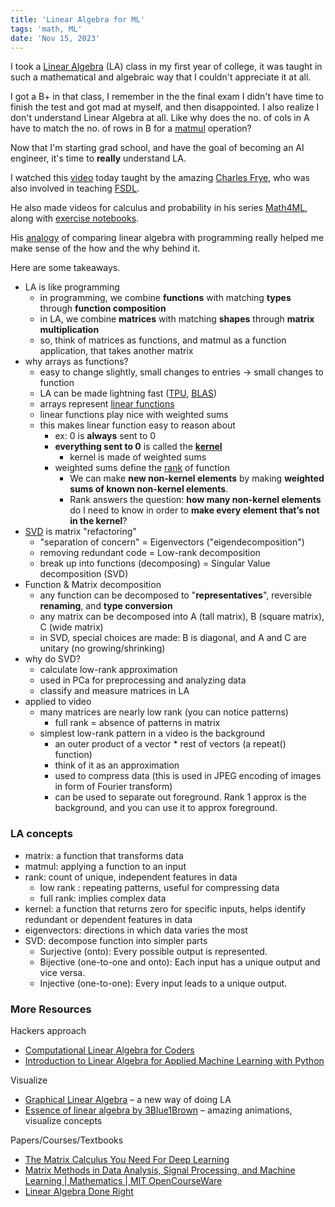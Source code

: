 ```yaml
---
title: 'Linear Algebra for ML'
tags: 'math, ML'
date: 'Nov 15, 2023'
---
```


I took a [Linear Algebra](https://www.wikiwand.com/en/Linear_algebra) (LA) class in my first year of college, it was taught in such a mathematical and algebraic way that I couldn't appreciate it at all.

I got a B+ in that class, I remember in the the final exam I didn't have time to finish the test and got mad at myself, and then disappointed. I also realize I don't understand Linear Algebra at all. Like why does the no. of cols in A have to match the no. of rows in B for a [matmul](https://www.wikiwand.com/en/Matrix_multiplication) operation?

Now that I'm starting grad school, and have the goal of becoming an AI engineer, it's time to **really** understand LA.

I watched this [video](https://www.youtube.com/watch?v=uZeDTwWcnuY&t=19s) today taught by the amazing [Charles Frye](https://charlesfrye.github.io/about/), who was also involved in teaching [FSDL](https://fullstackdeeplearning.com/).

He also made videos for calculus and probability in his series [Math4ML](http://wandb.me/m4ml-videos), along with [exercise notebooks](https://github.com/wandb/edu/tree/main/math-for-ml).

His [analogy](https://docs.google.com/presentation/d/1Kqf3cq2lvJ8QtunduVtaTCVfFUq574faOC-Sx6yQEK8/edit#slide=id.g7270120a71_1_214) of comparing linear algebra with programming really helped me make sense of the how and the why behind it.

Here are some takeaways.

- LA is like programming
  - in programming, we combine **functions** with matching **types** through **function composition**
  - in LA, we combine **matrices** with matching **shapes** through **matrix multiplication**
  - so, think of matrices as functions, and matmul as a function application, that takes another matrix
- why arrays as functions?
  - easy to change slightly, small changes to entries -> small changes to function
  - LA can be made lightning fast ([TPU](https://en.wikipedia.org/wiki/Tensor_Processing_Unit), [BLAS](https://en.wikipedia.org/wiki/Basic_Linear_Algebra_Subprogramsr))
  - arrays represent [linear functions](https://www.wikiwand.com/en/Linear_function)
  - linear functions play nice with weighted sums
  - this makes linear function easy to reason about
    - ex: 0 is **always** sent to 0
    - **everything sent to 0** is called the **[kernel](https://brilliant.org/wiki/kernel/)**
      - kernel is made of weighted sums
    - weighted sums define the [rank](https://www.mathsisfun.com/algebra/matrix-rank.html) of function
      - We can make **new non-kernel elements** by making **weighted sums of known non-kernel elements**.
      - Rank answers the question: **how many non-kernel elements** do I need to know in order to **make every element that’s not in the kernel**?
- [SVD](https://www.wikiwand.com/en/Singular_value_decomposition) is matrix "refactoring"
  - "separation of concern" = Eigenvectors ("eigendecomposition")
  - removing redundant code = Low-rank decomposition
  - break up into functions (decomposing) = Singular Value decomposition (SVD)
- Function & Matrix decomposition
  - any function can be decomposed to "**representatives**", reversible **renaming**, and **type conversion**
  - any matrix can be decomposed into A (tall matrix), B (square matrix), C (wide matrix)
  - in SVD, special choices are made: B is diagonal, and A and C are unitary (no growing/shrinking)
- why do SVD?
  - calculate low-rank approximation
  - used in PCa for preprocessing and analyzing data
  - classify and measure matrices in LA
- applied to video
  - many matrices are nearly low rank (you can notice patterns)
    - full rank = absence of patterns in matrix
  - simplest low-rank pattern in a video is the background
    - an outer product of a vector \* rest of vectors (a repeat() function)
    - think of it as an approximation
    - used to compress data (this is used in JPEG encoding of images in form of Fourier transform)
    - can be used to separate out foreground. Rank 1 approx is the background, and you can use it to approx foreground.

### LA concepts

- matrix: a function that transforms data
- matmul: applying a function to an input
- rank: count of unique, independent features in data
  - low rank : repeating patterns, useful for compressing data
  - full rank: implies complex data
- kernel: a function that returns zero for specific inputs, helps identify redundant or dependent features in data
- eigenvectors: directions in which data varies the most
- SVD: decompose function into simpler parts
  - Surjective (onto): Every possible output is represented.
  - Bijective (one-to-one and onto): Each input has a unique output and vice versa.
  - Injective (one-to-one): Every input leads to a unique output.

### More Resources

Hackers approach

- [Computational Linear Algebra for Coders](https://github.com/fastai/numerical-linear-algebra)
- [Introduction to Linear Algebra for Applied Machine Learning with Python](https://pabloinsente.github.io/intro-linear-algebra)

Visualize

- [Graphical Linear Algebra](https://graphicallinearalgebra.net/2015/04/23/makelele-and-linear-algebra/) – a new way of doing LA
- [Essence of linear algebra by 3Blue1Brown](https://www.youtube.com/playlist?list=PLZHQObOWTQDPD3MizzM2xVFitgF8hE_ab) – amazing animations, visualize concepts

Papers/Courses/Textbooks

- [The Matrix Calculus You Need For Deep Learning](https://arxiv.org/pdf/1802.01528.pdf)
- [Matrix Methods in Data Analysis, Signal Processing, and Machine Learning | Mathematics | MIT OpenCourseWare](https://ocw.mit.edu/courses/18-065-matrix-methods-in-data-analysis-signal-processing-and-machine-learning-spring-2018/)
- [Linear Algebra Done Right](https://link.springer.com/content/pdf/10.1007/978-3-031-41026-0.pdf)
